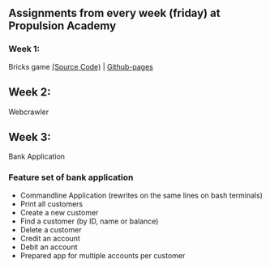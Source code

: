 ## Assignments from every week (friday) at Propulsion Academy

### Week 1:

Bricks game [(Source Code)](https://github.com/lukaslebo/lukaslebo.github.io/tree/master/Bricks) | [Github-pages](https://lukaslebo.github.io/Bricks/)

## Week 2:

Webcrawler


## Week 3:

Bank Application

### Feature set of bank application
* Commandline Application (rewrites on the same lines on bash terminals)
* Print all customers
* Create a new customer
* Find a customer (by ID, name or balance)
* Delete a customer
* Credit an account
* Debit an account
* Prepared app for multiple accounts per customer
